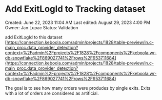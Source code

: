 # Add ExitLogId to Tracking dataset

Created: June 22, 2023 11:04 AM
Last edited: August 29, 2023 4:00 PM
Owner: Jan Lupac
Status: Validation

add ExitLogId to this dataset [https://connection.keboola.com/admin/projects/1828/table-preview/in.c-main_proc.data_provider_detection?context=%2Fadmin%2Fprojects%2F1828%2Fcomponents%2Fkeboola.wr-db-snowflake%2F869027741%2Frows%2F953711684](https://connection.keboola.com/admin/projects/1828/table-preview/in.c-main_proc.data_provider_detection?context=%2Fadmin%2Fprojects%2F1828%2Fcomponents%2Fkeboola.wr-db-snowflake%2F869027741%2Frows%2F953711684)

The goal is to see how many orders were produdes by single exits. Exits with a lot of orders are considered as artificial.